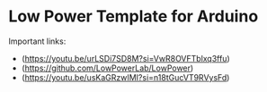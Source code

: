 # Low Power Template for Arduino

Important links:
* (https://youtu.be/urLSDi7SD8M?si=VwR8OVFTblxq3ffu)
* (https://github.com/LowPowerLab/LowPower)
* (https://youtu.be/usKaGRzwIMI?si=n18tGucVT9RVysFd)